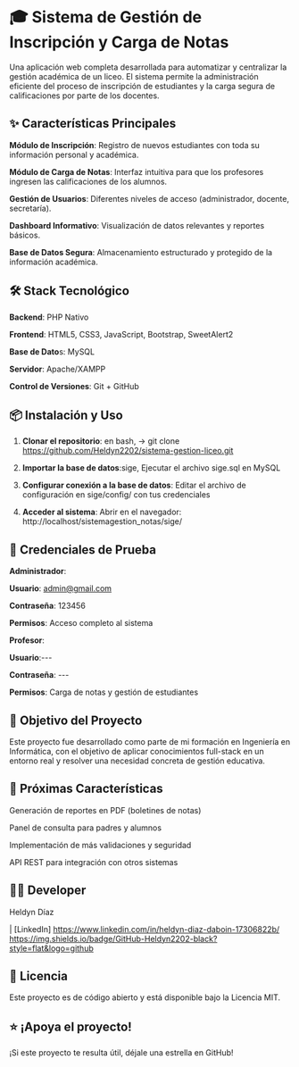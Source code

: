 # 🎓 Sistema de Gestión de Inscripción y Carga de Notas
Una aplicación web completa desarrollada para automatizar y centralizar la gestión académica de un liceo. El sistema permite la administración eficiente del proceso de inscripción de estudiantes y la carga segura de calificaciones por parte de los docentes.

## ✨ Características Principales
**Módulo de Inscripción**: Registro de nuevos estudiantes con toda su información personal y académica.

**Módulo de Carga de Notas**: Interfaz intuitiva para que los profesores ingresen las calificaciones de los alumnos.

**Gestión de Usuarios**: Diferentes niveles de acceso (administrador, docente, secretaría).

**Dashboard Informativo**: Visualización de datos relevantes y reportes básicos.

**Base de Datos Segura**: Almacenamiento estructurado y protegido de la información académica.

## 🛠️ Stack Tecnológico
**Backend**: PHP Nativo

**Frontend**: HTML5, CSS3, JavaScript, Bootstrap, SweetAlert2

**Base de Dato**s: MySQL

**Servidor**: Apache/XAMPP

**Control de Versiones**: Git + GitHub

## 📦 Instalación y Uso
1. **Clonar el repositorio**:
en bash, -> git clone https://github.com/Heldyn2202/sistema-gestion-liceo.git

2. **Importar la base de datos**:sige,
   Ejecutar el archivo sige.sql en MySQL

3. **Configurar conexión a la base de datos**:
Editar el archivo de configuración en sige/config/ con tus credenciales

4. **Acceder al sistema**:
Abrir en el navegador: http://localhost/sistemagestion_notas/sige/

## 👤 Credenciales de Prueba
**Administrador**:

**Usuario**: admin@gmail.com

**Contraseña**: 123456

**Permisos**: Acceso completo al sistema

**Profesor**:

**Usuario**:---

**Contraseña**: ---

**Permisos**: Carga de notas y gestión de estudiantes

## 🎯 Objetivo del Proyecto
Este proyecto fue desarrollado como parte de mi formación en Ingeniería en Informática, con el objetivo de aplicar conocimientos full-stack en un entorno real y resolver una necesidad concreta de gestión educativa.

## 🔮 Próximas Características
Generación de reportes en PDF (boletines de notas)

Panel de consulta para padres y alumnos

Implementación de más validaciones y seguridad

API REST para integración con otros sistemas

## 👨‍💻 Developer
Heldyn Díaz

| [LinkedIn] https://www.linkedin.com/in/heldyn-diaz-daboin-17306822b/ 
https://img.shields.io/badge/GitHub-Heldyn2202-black?style=flat&logo=github

## 📄 Licencia
Este proyecto es de código abierto y está disponible bajo la Licencia MIT.

## ⭐ ¡Apoya el proyecto!
¡Si este proyecto te resulta útil, déjale una estrella en GitHub!
